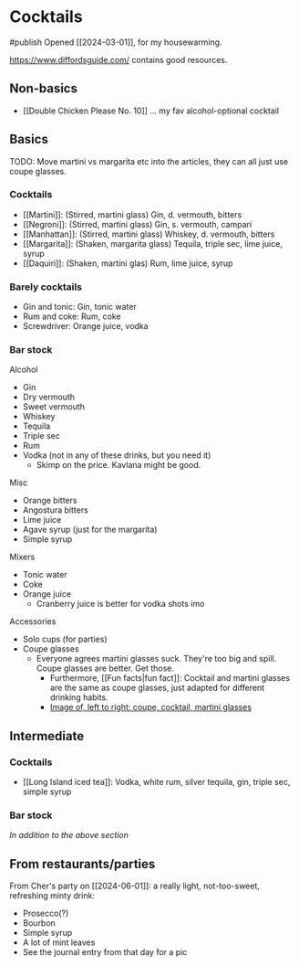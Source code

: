 # Cocktails
#publish
Opened [[2024-03-01]], for my housewarming.

https://www.diffordsguide.com/ contains good resources.

## Non-basics
- [[Double Chicken Please No. 10]] ... my fav alcohol-optional cocktail

## Basics
TODO: Move martini vs margarita etc into the articles, they can all just use coupe glasses.
### Cocktails
- [[Martini]]: (Stirred, martini glass) Gin, d. vermouth, bitters
- [[Negroni]]: (Stirred, martini glass) Gin, s. vermouth, campari
- [[Manhattan]]: (Stirred, martini glass) Whiskey, d. vermouth, bitters
- [[Margarita]]: (Shaken, margarita glass) Tequila, triple sec, lime juice, syrup
- [[Daquiri]]: (Shaken, martini glas) Rum, lime juice, syrup

### Barely cocktails
- Gin and tonic: Gin, tonic water
- Rum and coke: Rum, coke
- Screwdriver: Orange juice, vodka

### Bar stock
Alcohol
- Gin
- Dry vermouth
- Sweet vermouth
- Whiskey
- Tequila
- Triple sec
- Rum
- Vodka (not in any of these drinks, but you need it)
    - Skimp on the price. Kavlana might be good.

Misc
- Orange bitters
- Angostura bitters
- Lime juice
- Agave syrup (just for the margarita)
- Simple syrup

Mixers
- Tonic water
- Coke
- Orange juice
    - Cranberry juice is better for vodka shots imo

Accessories
- Solo cups (for parties)
- Coupe glasses
    - Everyone agrees martini glasses suck. They're too big and spill. Coupe glasses are better. Get those.
        - Furthermore, [[Fun facts|fun fact]]: Cocktail and martini glasses are the same as coupe glasses, just adapted for different drinking habits.
        - [Image of, left to right: coupe, cocktail, martini glasses](http://i.imgur.com/AI2sfiS.jpg)

## Intermediate
### Cocktails
- [[Long Island iced tea]]: Vodka, white rum, silver tequila, gin, triple sec, simple syrup

### Bar stock
_In addition to the above section_

## From restaurants/parties
From Cher's party on [[2024-06-01]]: a really light, not-too-sweet, refreshing minty drink:
- Prosecco(?)
- Bourbon
- Simple syrup
- A lot of mint leaves
- See the journal entry from that day for a pic

